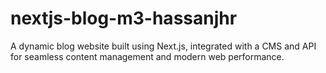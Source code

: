 # nextjs-blog-m3-hassanjhr
 A dynamic blog website built using Next.js, integrated with a CMS and API for seamless content management and modern web performance.
